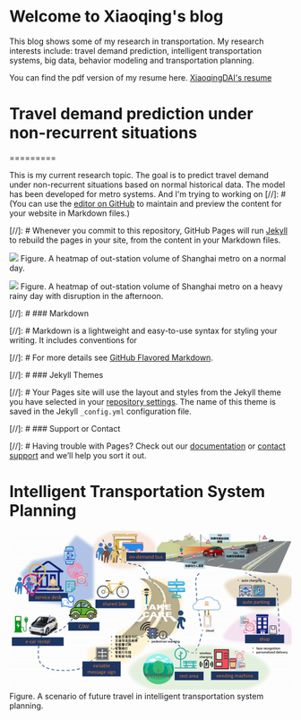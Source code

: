 # Welcome to Xiaoqing's blog


This blog shows some of my research in transportation. My research interests include: travel demand prediction, intelligent transportation systems, big data, behavior modeling and transportation planning.

You can find the pdf version of my resume here. [XiaoqingDAI's resume](XiaoqingDAI_resume_201806acdemic_final.pdf)

# Travel demand prediction under non-recurrent situations 

=========

This is my current research topic. The goal is to predict travel demand under non-recurrent situations based on normal historical data. The model has been developed for metro systems. And I'm trying to working on 
[//]: # (You can use the [editor on GitHub](https://github.com/XiaoqingDai/XiaoqingDai.github.io/edit/master/index.md) to maintain and preview the content for your website in Markdown files.)

[//]: # Whenever you commit to this repository, GitHub Pages will run [Jekyll](https://jekyllrb.com/) to rebuild the pages in your site, from the content in your Markdown files.
  
![](heatmap130906.gif)
Figure. A heatmap of out-station volume of Shanghai metro on a normal day.

![](heatmap130913.gif)
Figure. A heatmap of out-station volume of Shanghai metro on a heavy rainy day with disruption in the afternoon.

[//]: # ### Markdown

[//]: # Markdown is a lightweight and easy-to-use syntax for styling your writing. It includes conventions for



[//]: # For more details see [GitHub Flavored Markdown](https://guides.github.com/features/mastering-markdown/).

[//]: # ### Jekyll Themes

[//]: # Your Pages site will use the layout and styles from the Jekyll theme you have selected in your [repository settings](https://github.com/XiaoqingDai/XiaoqingDai.github.io/settings). The name of this theme is saved in the Jekyll `_config.yml` configuration file.

[//]: # ### Support or Contact

[//]: # Having trouble with Pages? Check out our [documentation](https://help.github.com/categories/github-pages-basics/) or [contact support](https://github.com/contact) and we’ll help you sort it out.

# Intelligent Transportation System Planning

![](anting_ITS.gif)
Figure. A scenario of future travel in intelligent transportation system planning.


